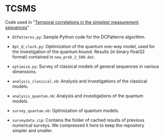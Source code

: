 # TCSMS
Code used in "[Temporal correlations in the simplest measurement sequences](https://arxiv.org/abs/2104.02467)"

* `DCPatterns.py`: Sample Python code for the DCPatterns algorithm.

* `Opt_Q_clock.py`: Optimization of the quantum one-way model, used for the investigation of the quantum bound. Results (in binary float32 format) contained in `new_prob_2_500.dat`.

* `optimize.py`: Survey of classical models of general sequences in various dimensions.

* `analysis_classical.nb`: Analysis and investigations of the classical models.

* `analysis_quantum.nb`: Analysis and investigations of the quantum models.

* `survey_quantum.nb`: Optimization of quantum models.


* `surveydata.zip`: Contains the folder of cached results of previous numerical surveys. We compressed it here to keep the repository simpler and smaller.

